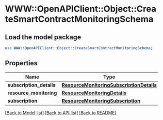 # WWW::OpenAPIClient::Object::CreateSmartContractMonitoringSchema

## Load the model package
```perl
use WWW::OpenAPIClient::Object::CreateSmartContractMonitoringSchema;
```

## Properties
Name | Type | Description | Notes
------------ | ------------- | ------------- | -------------
**subscription_details** | [**ResourceMonitoringSubscriptionDetails**](ResourceMonitoringSubscriptionDetails.md) |  | [optional] 
**resource_monitoring** | [**ResourceMonitoringDetails**](ResourceMonitoringDetails.md) |  | [optional] 
**subscription** | [**ResourceMonitoringSubscription**](ResourceMonitoringSubscription.md) |  | [optional] 

[[Back to Model list]](../README.md#documentation-for-models) [[Back to API list]](../README.md#documentation-for-api-endpoints) [[Back to README]](../README.md)


